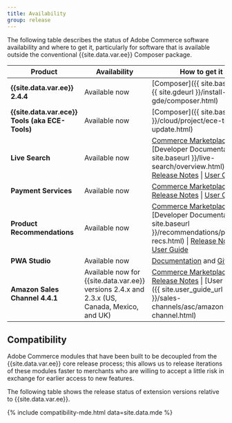 ```yaml
---
title: Availability
group: release
---
```


The following table describes the status of Adobe Commerce software availability and where to get it, particularly for software that is available outside the conventional {{site.data.var.ee}} Composer package.

| Product | Availability   | How to get it |
|-|-|-|
| **{{site.data.var.ee}} 2.4.4**                  | Available now | [Composer]({{ site.baseurl }}{{ site.gdeurl }}/install-gde/composer.html)  |
| **{{site.data.var.ece}} Tools (aka ECE-Tools)** | Available now | [Composer]({{ site.baseurl }}/cloud/project/ece-tools-update.html) |
| **Live Search**                                 | Available now | [Commerce Marketplace](https://marketplace.magento.com/magento-live-search.html) \| [Developer Documentation]({{ site.baseurl }}/live-search/overview.html) \| [Release Notes](https://docs.magento.com/user-guide/live-search/release-notes.html) \| [User Guide](https://docs.magento.com/user-guide/live-search/overview.html) |
| **Payment Services**                            | Available now | [Commerce Marketplace](https://marketplace.magento.com/magento-payment-services.html) \| [Release Notes](https://experienceleague.adobe.com/docs/commerce-merchant-services/payment-services/release-notes.html) \| [User Guide](https://experienceleague.adobe.com/docs/commerce-merchant-services/payment-services/guide-overview.html) |
| **Product Recommendations**                     | Available now | [Commerce Marketplace](https://marketplace.magento.com/magento-product-recommendations.html) \| [Developer Documentation]({{ site.baseurl }}/recommendations/product-recs.html) \| [Release Notes](https://experienceleague.adobe.com/docs/commerce-merchant-services/product-recommendations/release-notes.html) \| [User Guide](https://docs.magento.com/m2/ee/user_guide/marketing/product-recommendations.html) |
| **PWA Studio**                                  | Available now | [Documentation](https://developer.adobe.com/commerce/pwa-studio/) and [GitHub](https://github.com/magento/pwa-studio) |
| **Amazon Sales Channel 4.4.1**                  | Available now for {{site.data.var.ee}} versions 2.4.x and 2.3.x (US, Canada, Mexico, and UK) | [Commerce Marketplace](https://marketplace.magento.com/magento-module-amazon.html) \| [Release Notes](https://experienceleague.adobe.com/docs/commerce-channels/amazon/release-notes.htmls) \| [User Guide]({{ site.user_guide_url }}/sales-channels/asc/amazon-sales-channel.html) |

## Compatibility

Adobe Commerce modules that have been built to be decoupled from the {{site.data.var.ee}} core release process; this allows us to release iterations of these modules faster to merchants who are willing to accept a little risk in exchange for earlier access to new features.

The following table shows the release status of extension versions relative to {{site.data.var.ee}}.

{% include compatibility-mde.html data=site.data.mde %}
